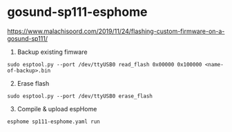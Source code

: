 # gosund-sp111-esphome
https://www.malachisoord.com/2019/11/24/flashing-custom-firmware-on-a-gosund-sp111/

1. Backup existing fimware 
```
sudo esptool.py --port /dev/ttyUSB0 read_flash 0x00000 0x100000 <name-of-backup>.bin
```
2. Erase flash
```
sudo esptool.py --port /dev/ttyUSB0 erase_flash
```
3. Compile & upload espHome 
```
esphome sp111-esphome.yaml run
```
